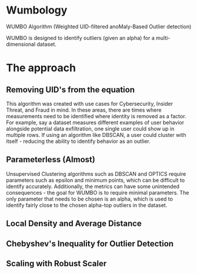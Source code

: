 # Wumbology
WUMBO Algorithm (Weighted UID-filtered anoMaly-Based Outlier detection)

WUMBO is designed to identify outliers (given an alpha) for a multi-dimensional dataset.

# The approach


## Removing UID's from the equation
This algorithm was created with use cases for Cybersecurity, Insider Threat, and Fraud in mind. In these areas, there are times where measurements need to be identified where identity is removed as a factor. For example, say a dataset measures different examples of user behavior alongside potential data exfiltration, one single user could show up in multiple rows. If using an algorithm like DBSCAN, a user could cluster with itself - reducing the ability to identify behavior as an outlier.

## Parameterless (Almost)
Unsupervised Clustering algorithms such as DBSCAN and OPTICS require parameters such as epsilon and minimum points, which can be difficult to identify accurately. Additionally, the metrics can have some unintended consequences - the goal for WUMBO is to require minimal parameters. The only parameter that needs to be chosen is an alpha, which is used to identify fairly close to the chosen alpha-top outliers in the dataset.

## Local Density and Average Distance

## Chebyshev's Inequality for Outlier Detection

## Scaling with Robust Scaler
